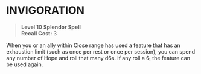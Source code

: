 ﻿# INVIGORATION

> **Level 10 Splendor Spell**  
> **Recall Cost:** 3

When you or an ally within Close range has used a feature that has an exhaustion limit (such as once per rest or once per session), you can spend any number of Hope and roll that many d6s. If any roll a 6, the feature can be used again.
